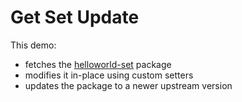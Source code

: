 # Get Set Update

This demo:
 
- fetches the [helloworld-set](../../package-examples/helloworld-set) package
- modifies it in-place using custom setters
- updates the package to a newer upstream version